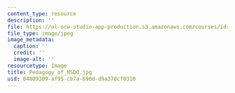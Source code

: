 ```yaml
---
content_type: resource
description: ''
file: https://ol-ocw-studio-app-production.s3.amazonaws.com/courses/ids-338j-multidisciplinary-system-design-optimization-spring-2010/04809309af95cb7a690dd9a378cf0310_Pedagogy_of_MSDO.jpg
file_type: image/jpeg
image_metadata:
  caption: ''
  credit: ''
  image-alt: ''
resourcetype: Image
title: Pedagogy_of_MSDO.jpg
uid: 04809309-af95-cb7a-690d-d9a378cf0310
---
```

